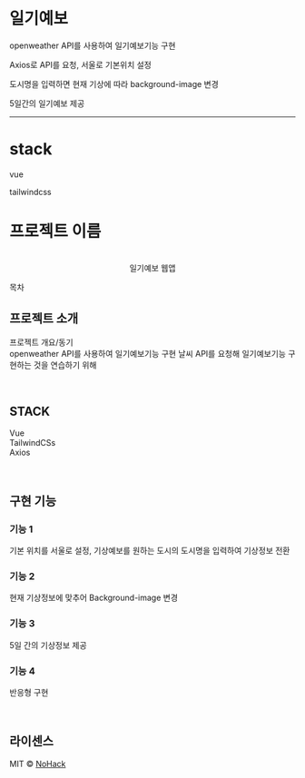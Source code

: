 # 일기예보
openweather API를 사용하여 일기예보기능 구현 


Axios로 API를 요청, 서울로 기본위치 설정 


도시명을 입력하면 현재 기상에 따라 background-image 변경 

5일간의 일기예보 제공 

----
# stack
vue


tailwindcss

# 프로젝트 이름

<p align="center">
  <br>
  일기예보 웹앱
  <br>
</p>

목차

## 프로젝트 소개

<p align="justify">
프로젝트 개요/동기
<br>
openweather API를 사용하여 일기예보기능 구현 
날씨 API를 요청해 일기예보기능 구현하는 것을 연습하기 위해 
</p>

<br>

## STACK

Vue
<br>
TailwindCSs
<br>
Axios

<br>

## 구현 기능

### 기능 1
기본 위치를 서울로 설정, 기상예보를 원하는 도시의 도시명을 입력하여 기상정보 전환
### 기능 2
현재 기상정보에 맞추어 Background-image 변경
### 기능 3
5일 간의 기상정보 제공
### 기능 4
반응형 구현
<br>


<p align="justify">

</p>

<br>

## 라이센스

MIT &copy; [NoHack](mailto:lbjp114@gmail.com)
